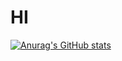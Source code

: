# HI

[![Anurag's GitHub stats](https://github-readme-stats.vercel.app/api?username=rcarmen-btc)](https://github.com/anuraghazra/github-readme-stats)
